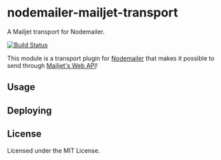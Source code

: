 # nodemailer-mailjet-transport

A Mailjet transport for Nodemailer.

[![Build Status](https://travis-ci.com/LLIu33/nodemailer-mailjet-transport.svg?branch=master)](https://travis-ci.com/LLIu33/nodemailer-mailjet-transport) 


This module is a transport plugin for [Nodemailer](https://github.com/andris9/Nodemailer) that makes it possible to send through [Mailjet's Web API](https://dev.mailjet.com/guides)!

## Usage


## Deploying


## License
Licensed under the MIT License.
